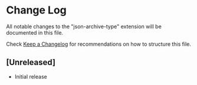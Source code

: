 # Change Log

All notable changes to the "json-archive-type" extension will be documented in this file.

Check [Keep a Changelog](http://keepachangelog.com/) for recommendations on how to structure this file.

## [Unreleased]

- Initial release